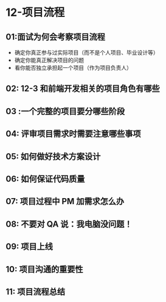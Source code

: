 # 12-项目流程

## 01:面试为何会考察项目流程

- 确定你真正参与过实际项目（而不是个人项目、毕业设计等）
- 确定你能真正解决项目的问题
- 看你能否独立承担起一个项目（作为项目负责人）

## 02: 12-3 和前端开发相关的项目角色有哪些

## 03 :一个完整的项目要分哪些阶段

## 04: 评审项目需求时需要注意哪些事项

## 05: 如何做好技术方案设计

## 06: 如何保证代码质量

## 07: 项目过程中 PM 加需求怎么办

## 08: 不要对 QA 说：我电脑没问题！

## 09: 项目上线

## 10: 项目沟通的重要性

## 11: 项目流程总结
